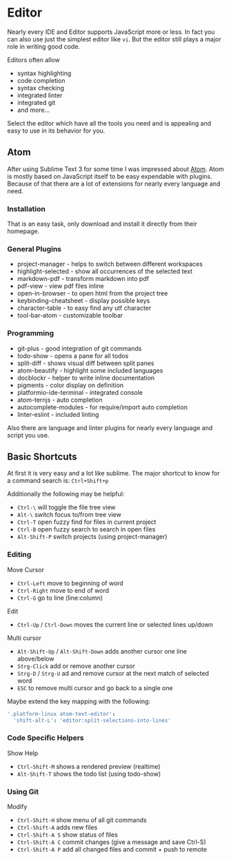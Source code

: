 # Editor

Nearly every IDE and Editor supports JavaScript more or less. In fact you can also
use just the simplest editor like `vi`.
But the editor still plays a major role in writing good code.

Editors often allow
- syntax highlighting
- code completion
- syntax checking
- integrated linter
- integrated git
- and more...

Select the editor which have all the tools you need and is appealing and easy to
use in its behavior for you.


## Atom

After using Sublime Text 3 for some time I was impressed about [Atom](https://atom.io/).
Atom is mostly based on JavaScript itself to be easy expendable with plugins. Because of
that there are a lot of extensions for nearly every language and need.

### Installation

That is an easy task, only download and install it directly from their homepage.

### General Plugins

- project-manager - helps to switch between different workspaces
- highlight-selected - show all occurrences of the selected text
- markdown-pdf - transform markdown into pdf
- pdf-view - view pdf files inline
- open-in-browser - to open html from the project tree
- keybinding-cheatsheet - display possible keys
- character-table - to easy find any utf character
- tool-bar-atom - customizable toolbar

### Programming

- git-plus - good integration of git commands
- todo-show - opens a pane for all todos
- split-diff - shows visual diff between split panes
- atom-beautify - highlight some included languages
- docblockr - helper to write inline documentation
- pigments - color display on definition
- platformio-ide-terminal - integrated console
- atom-ternjs - auto completion
- autocomplete-modules - for require/import auto completion
- linter-eslint - included linting

Also there are language and linter plugins for nearly every language and script
you use.


## Basic Shortcuts

At first it is very easy and a lot like sublime. The major shortcut to know for a
command search is: `Ctrl+Shift+p`

Additionally the following may be helpful:

- `Ctrl-\` will toggle the file tree view
- `Alt-\` switch focus to/from tree view
- `Ctrl-T` open fuzzy find for files in current project
- `Ctrl-B` open fuzzy search to search in open files
- `Alt-Shift-P` switch projects (using project-manager)

### Editing

Move Cursor

- `Ctrl-Left` move to beginning of word
- `Ctrl-Right` move to end of word
- `Ctrl-G` go to line (line:column)

Edit

- `Ctrl-Up` / `Ctrl-Down` moves the current line or selected lines up/down

Multi cursor

- `Alt-Shift-Up` / `Alt-Shift-Down` adds another cursor one line above/below
- `Strg-Click` add or remove another cursor
- `Strg-D` / `Strg-U` ad and remove cursor at the next match of selected word
- `ESC` to remove multi cursor and go back to a single one

Maybe extend the key mapping with the following:

```cson
'.platform-linux atom-text-editor':
  'shift-alt-L': 'editor:split-selections-into-lines'
```

### Code Specific Helpers

Show Help

- `Ctrl-Shift-M` shows a rendered preview (realtime)
- `Alt-Shift-T` shows the todo list (using todo-show)

### Using Git

Modify

- `Ctrl-Shift-H` show menu of all git commands
- `Ctrl-Shift-A` adds new files
- `Ctrl-Shift-A S` show status of files
- `Ctrl-Shift-A C` commit changes (give a message and save Ctrl-S)
- `Ctrl-Shift-A P` add all changed files and commit + push to remote
